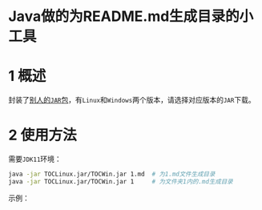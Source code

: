# Java做的为README.md生成目录的小工具

# 1 概述

封装了[别人的`JAR`包](https://github.com/houbb/markdown-toc)，有`Linux`和`Windows`两个版本，请选择对应版本的`JAR`下载。

# 2 使用方法

需要`JDK11`环境：

```bash
java -jar TOCLinux.jar/TOCWin.jar 1.md  # 为1.md文件生成目录
java -jar TOCLinux.jar/TOCWin.jar 1     # 为文件夹1内的.md生成目录
```

示例：

